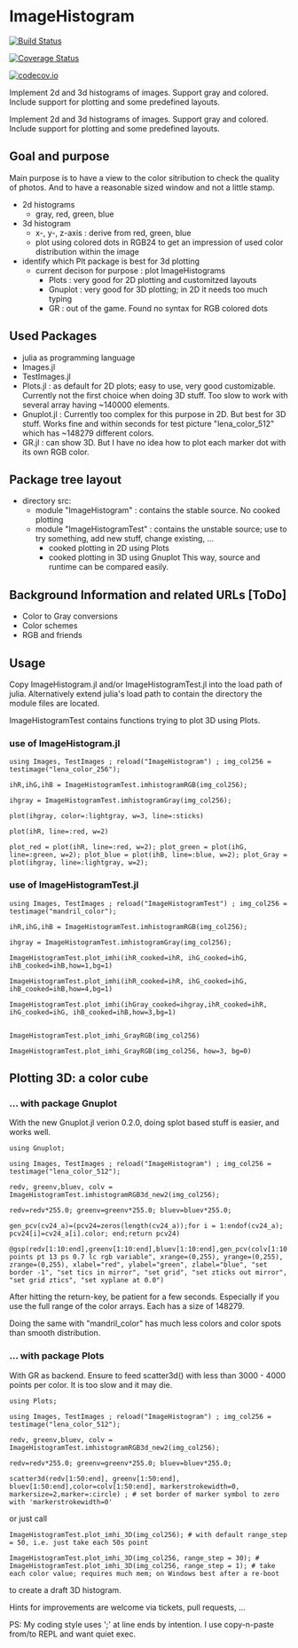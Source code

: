 # ImageHistogram

[![Build Status](https://travis-ci.org/t37w/ImageHistogram.jl.svg?branch=master)](https://travis-ci.org/t37w/ImageHistogram.jl)

[![Coverage Status](https://coveralls.io/repos/t37w/ImageHistogram.jl/badge.svg?branch=master&service=github)](https://coveralls.io/github/t37w/ImageHistogram.jl?branch=master)

[![codecov.io](http://codecov.io/github/t37w/ImageHistogram.jl/coverage.svg?branch=master)](http://codecov.io/github/t37w/ImageHistogram.jl?branch=master)

Implement 2d and 3d histograms of images. Support gray and colored. Include support for plotting and some predefined layouts.

Implement 2d and 3d histograms of images. Support gray and colored. Include support for plotting and some predefined layouts.

## Goal and purpose
Main purpose is to have a view to the color sitribution to check the quality of photos.
And to have a reasonable sized window and not a little stamp.

* 2d histograms
    + gray, red, green, blue
* 3d histogram
    + x-, y-, z-axis : derive from red, green, blue
    + plot using colored dots in RGB24 to get an impression of used color distribution within the image
* identify which Plt package is best for 3d plotting
    + current decison for purpose :  plot ImageHistograms
        - Plots : very good for 2D plotting and customitzed layouts
        - Gnuplot : very good for 3D plotting; in 2D it needs too much typing
        - GR : out of the game. Found no syntax for RGB colored dots

## Used Packages
* julia as programming language
* Images.jl
* TestImages.jl
* Plots.jl : as default for 2D plots; easy to use, very good customizable. Currently not the first choice when doing 3D stuff. Too slow to work with several array having ~140000 elements.
* Gnuplot.jl : Currently too complex for this purpose in 2D.  But best for 3D stuff. Works fine and within seconds for test picture "lena_color_512" which has ~148279 different colors.
* GR.jl : can show 3D. But I have no idea how to plot each marker dot with its own RGB color.

## Package tree layout
* directory src:
    + module "ImageHistogram" : contains the stable source. No cooked plotting
    + module "ImageHistogramTest" : contains the unstable source; use to try something, add new stuff, change existing, ...
        - cooked plotting in 2D using Plots
        - cooked plotting in 3D using Gnuplot
This way, source and runtime can be compared easily.

## Background Information and related URLs [ToDo]
* Color to Gray conversions
* Color schemes
* RGB and friends

## Usage
Copy ImageHistogram.jl and/or ImageHistogramTest.jl into the load path of julia.
Alternatively extend julia's load path to contain the directory the module files are located.

ImageHistogramTest contains functions trying to plot 3D using Plots.

### use of ImageHistogram.jl

```
using Images, TestImages ; reload("ImageHistogram") ; img_col256 = testimage("lena_color_256");

ihR,ihG,ihB = ImageHistogramTest.imhistogramRGB(img_col256);

ihgray = ImageHistogramTest.imhistogramGray(img_col256);

plot(ihgray, color=:lightgray, w=3, line=:sticks)

plot(ihR, line=:red, w=2)

plot_red = plot(ihR, line=:red, w=2); plot_green = plot(ihG, line=:green, w=2); plot_blue = plot(ihB, line=:blue, w=2); plot_Gray = plot(ihgray, line=:lightgray, w=2);
```

### use of ImageHistogramTest.jl

```
using Images, TestImages ; reload("ImageHistogramTest") ; img_col256 = testimage("mandril_color");

ihR,ihG,ihB = ImageHistogramTest.imhistogramRGB(img_col256);

ihgray = ImageHistogramTest.imhistogramGray(img_col256);

ImageHistogramTest.plot_imhi(ihR_cooked=ihR, ihG_cooked=ihG, ihB_cooked=ihB,how=1,bg=1)

ImageHistogramTest.plot_imhi(ihR_cooked=ihR, ihG_cooked=ihG, ihB_cooked=ihB,how=4,bg=1)

ImageHistogramTest.plot_imhi(ihGray_cooked=ihgray,ihR_cooked=ihR, ihG_cooked=ihG, ihB_cooked=ihB,how=3,bg=1)


ImageHistogramTest.plot_imhi_GrayRGB(img_col256)

ImageHistogramTest.plot_imhi_GrayRGB(img_col256, how=3, bg=0)
```

## Plotting 3D: a color cube
### ... with package Gnuplot

With the new Gnuplot.jl verion 0.2.0, doing splot based stuff is easier, and works well.

```
using Gnuplot;

using Images, TestImages ; reload("ImageHistogram") ; img_col256 = testimage("lena_color_512");

redv, greenv,bluev, colv = ImageHistogramTest.imhistogramRGB3d_new2(img_col256);

redv=redv*255.0; greenv=greenv*255.0; bluev=bluev*255.0;

gen_pcv(cv24_a)=(pcv24=zeros(length(cv24_a));for i = 1:endof(cv24_a); pcv24[i]=cv24_a[i].color; end;return pcv24)

@gsp(redv[1:10:end],greenv[1:10:end],bluev[1:10:end],gen_pcv(colv[1:10:end]),"with points pt 13 ps 0.7 lc rgb variable", xrange=(0,255), yrange=(0,255), zrange=(0,255), xlabel="red", ylabel="green", zlabel="blue", "set border -1", "set tics in mirror", "set grid", "set zticks out mirror", "set grid ztics", "set xyplane at 0.0")
```

After hitting the return-key, be patient for a few seconds. Especially if you use the full range of the color arrays. Each has a size of 148279.

Doing the same with "mandril_color" has much less colors and color spots than smooth distribution.

### ... with package Plots

With GR as backend.
Ensure to feed scatter3d() with less than 3000 - 4000 points per color.  It is too slow and it may die.

```
using Plots;

using Images, TestImages ; reload("ImageHistogram") ; img_col256 = testimage("lena_color_512");

redv, greenv,bluev, colv = ImageHistogramTest.imhistogramRGB3d_new2(img_col256);

redv=redv*255.0; greenv=greenv*255.0; bluev=bluev*255.0;

scatter3d(redv[1:50:end], greenv[1:50:end], bluev[1:50:end],color=colv[1:50:end], markerstrokewidth=0, markersize=2,marker=:circle) ; # set border of marker symbol to zero with 'markerstrokewidth=0'
```
or just call

```
ImageHistogramTest.plot_imhi_3D(img_col256); # with default range_step = 50, i.e. just take each 50s point

ImageHistogramTest.plot_imhi_3D(img_col256, range_step = 30); # 
ImageHistogramTest.plot_imhi_3D(img_col256, range_step = 1); # take each color value; requires much mem; on Windows best after a re-boot
```

to create a draft 3D histogram.

Hints for improvements are welcome via tickets, pull requests, ...

PS:
My coding style uses ';' at line ends by intention. I use copy-n-paste from/to REPL and want quiet exec.



